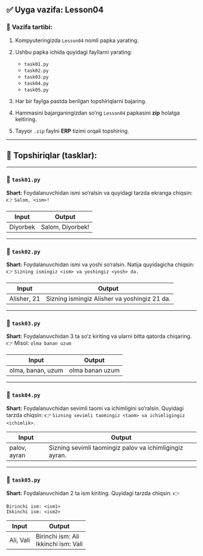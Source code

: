 ## ✅ **Uyga vazifa: Lesson04**

### 📌 **Vazifa tartibi:**

1. Kompyuteringizda `Lesson04` nomli papka yarating.
2. Ushbu papka ichida quyidagi fayllarni yarating:

   * `task01.py`
   * `task02.py`
   * `task03.py`
   * `task04.py`
   * `task05.py`
3. Har bir faylga pastda berilgan topshiriqlarni bajaring.
4. Hammasini bajarganingizdan so‘ng `Lesson04` papkasini **zip** holatga keltiring.
5. Tayyor `.zip` faylni **ERP** tizimi orqali topshiring.

---

## 📝 **Topshiriqlar (tasklar):**

---

### 🧩 `task01.py`

**Shart:**
Foydalanuvchidan ismi so‘ralsin va quyidagi tarzda ekranga chiqsin:
👉 `Salom, <ism>!`

| Input    | Output           |
| -------- | ---------------- |
| Diyorbek | Salom, Diyorbek! |

---

### 🧩 `task02.py`

**Shart:**
Foydalanuvchidan ismi va yoshi so‘ralsin.
Natija quyidagicha chiqsin:
👉 `Sizning ismingiz <ism> va yoshingiz <yosh> da.`

| Input       | Output                                       |
| ----------- | -------------------------------------------- |
| Alisher, 21 | Sizning ismingiz Alisher va yoshingiz 21 da. |

---

### 🧩 `task03.py`

**Shart:**
Foydalanuvchidan 3 ta so‘z kiriting va ularni bitta qatorda chiqaring.
👉 Misol: `olma banan uzum`

| Input             | Output          |
| ----------------- | --------------- |
| olma, banan, uzum | olma banan uzum |

---

### 🧩 `task04.py`

**Shart:**
Foydalanuvchidan sevimli taomi va ichimligini so‘ralsin.
Quyidagi tarzda chiqsin:
👉 `Sizning sevimli taomingiz <taom> va ichimligingiz <ichimlik>.`

| Input        | Output                                                  |
| ------------ | ------------------------------------------------------- |
| palov, ayran | Sizning sevimli taomingiz palov va ichimligingiz ayran. |

---

### 🧩 `task05.py`

**Shart:**
Foydalanuvchidan 2 ta ism kiriting.
Quyidagi tarzda chiqsin:
👉

```
Birinchi ism: <ism1>  
Ikkinchi ism: <ism2>
```

| Input     | Output                                    |
| --------- | ----------------------------------------- |
| Ali, Vali | Birinchi ism: Ali <br> Ikkinchi ism: Vali |
